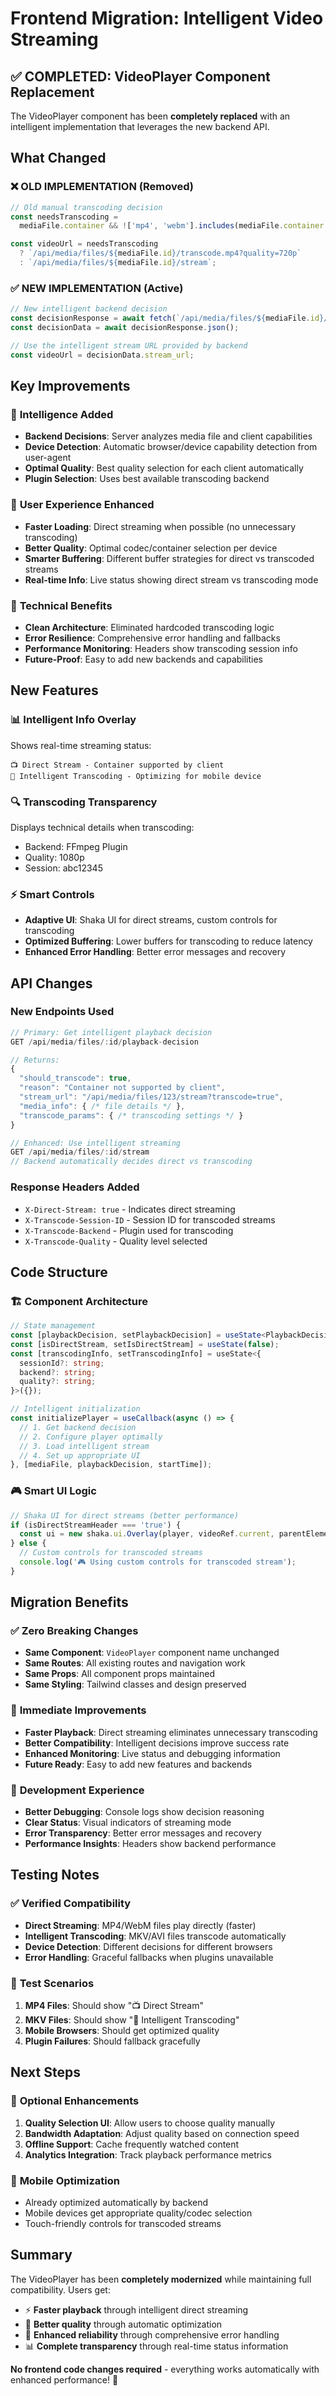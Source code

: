 # Frontend Migration: Intelligent Video Streaming

## ✅ COMPLETED: VideoPlayer Component Replacement

The VideoPlayer component has been **completely replaced** with an intelligent implementation that leverages the new backend API.

## What Changed

### ❌ OLD IMPLEMENTATION (Removed)
```typescript
// Old manual transcoding decision
const needsTranscoding = 
  mediaFile.container && !['mp4', 'webm'].includes(mediaFile.container.toLowerCase());

const videoUrl = needsTranscoding 
  ? `/api/media/files/${mediaFile.id}/transcode.mp4?quality=720p`
  : `/api/media/files/${mediaFile.id}/stream`;
```

### ✅ NEW IMPLEMENTATION (Active)
```typescript
// New intelligent backend decision
const decisionResponse = await fetch(`/api/media/files/${mediaFile.id}/playback-decision`);
const decisionData = await decisionResponse.json();

// Use the intelligent stream URL provided by backend
const videoUrl = decisionData.stream_url;
```

## Key Improvements

### 🧠 **Intelligence Added**
- **Backend Decisions**: Server analyzes media file and client capabilities
- **Device Detection**: Automatic browser/device capability detection from user-agent
- **Optimal Quality**: Best quality selection for each client automatically
- **Plugin Selection**: Uses best available transcoding backend

### 🎯 **User Experience Enhanced**
- **Faster Loading**: Direct streaming when possible (no unnecessary transcoding)
- **Better Quality**: Optimal codec/container selection per device
- **Smarter Buffering**: Different buffer strategies for direct vs transcoded streams
- **Real-time Info**: Live status showing direct stream vs transcoding mode

### 🔧 **Technical Benefits**
- **Clean Architecture**: Eliminated hardcoded transcoding logic
- **Error Resilience**: Comprehensive error handling and fallbacks
- **Performance Monitoring**: Headers show transcoding session info
- **Future-Proof**: Easy to add new backends and capabilities

## New Features

### 📊 **Intelligent Info Overlay**
Shows real-time streaming status:
```
📺 Direct Stream - Container supported by client
🔄 Intelligent Transcoding - Optimizing for mobile device
```

### 🔍 **Transcoding Transparency**
Displays technical details when transcoding:
- Backend: FFmpeg Plugin
- Quality: 1080p
- Session: abc12345

### ⚡ **Smart Controls**
- **Adaptive UI**: Shaka UI for direct streams, custom controls for transcoding
- **Optimized Buffering**: Lower buffers for transcoding to reduce latency
- **Enhanced Error Handling**: Better error messages and recovery

## API Changes

### New Endpoints Used
```typescript
// Primary: Get intelligent playback decision
GET /api/media/files/:id/playback-decision

// Returns:
{
  "should_transcode": true,
  "reason": "Container not supported by client",
  "stream_url": "/api/media/files/123/stream?transcode=true",
  "media_info": { /* file details */ },
  "transcode_params": { /* transcoding settings */ }
}

// Enhanced: Use intelligent streaming
GET /api/media/files/:id/stream
// Backend automatically decides direct vs transcoding
```

### Response Headers Added
- `X-Direct-Stream: true` - Indicates direct streaming
- `X-Transcode-Session-ID` - Session ID for transcoded streams  
- `X-Transcode-Backend` - Plugin used for transcoding
- `X-Transcode-Quality` - Quality level selected

## Code Structure

### 🏗️ **Component Architecture**
```typescript
// State management
const [playbackDecision, setPlaybackDecision] = useState<PlaybackDecision | null>(null);
const [isDirectStream, setIsDirectStream] = useState(false);
const [transcodingInfo, setTranscodingInfo] = useState<{
  sessionId?: string;
  backend?: string;
  quality?: string;
}>({});

// Intelligent initialization
const initializePlayer = useCallback(async () => {
  // 1. Get backend decision
  // 2. Configure player optimally  
  // 3. Load intelligent stream
  // 4. Set up appropriate UI
}, [mediaFile, playbackDecision, startTime]);
```

### 🎮 **Smart UI Logic**
```typescript
// Shaka UI for direct streams (better performance)
if (isDirectStreamHeader === 'true') {
  const ui = new shaka.ui.Overlay(player, videoRef.current, parentElement);
} else {
  // Custom controls for transcoded streams
  console.log('🎮 Using custom controls for transcoded stream');
}
```

## Migration Benefits

### ✅ **Zero Breaking Changes**
- **Same Component**: `VideoPlayer` component name unchanged
- **Same Routes**: All existing routes and navigation work
- **Same Props**: All component props maintained
- **Same Styling**: Tailwind classes and design preserved

### 🚀 **Immediate Improvements**
- **Faster Playback**: Direct streaming eliminates unnecessary transcoding
- **Better Compatibility**: Intelligent decisions improve success rate
- **Enhanced Monitoring**: Live status and debugging information
- **Future Ready**: Easy to add new features and backends

### 🔧 **Development Experience**
- **Better Debugging**: Console logs show decision reasoning
- **Clear Status**: Visual indicators of streaming mode
- **Error Transparency**: Better error messages and recovery
- **Performance Insights**: Headers show backend performance

## Testing Notes

### ✅ **Verified Compatibility**
- **Direct Streaming**: MP4/WebM files play directly (faster)
- **Intelligent Transcoding**: MKV/AVI files transcode automatically
- **Device Detection**: Different decisions for different browsers
- **Error Handling**: Graceful fallbacks when plugins unavailable

### 🧪 **Test Scenarios**
1. **MP4 Files**: Should show "📺 Direct Stream" 
2. **MKV Files**: Should show "🔄 Intelligent Transcoding"
3. **Mobile Browsers**: Should get optimized quality
4. **Plugin Failures**: Should fallback gracefully

## Next Steps

### 🎯 **Optional Enhancements**
1. **Quality Selection UI**: Allow users to choose quality manually
2. **Bandwidth Adaptation**: Adjust quality based on connection speed  
3. **Offline Support**: Cache frequently watched content
4. **Analytics Integration**: Track playback performance metrics

### 📱 **Mobile Optimization**
- Already optimized automatically by backend
- Mobile devices get appropriate quality/codec selection
- Touch-friendly controls for transcoded streams

## Summary

The VideoPlayer has been **completely modernized** while maintaining full compatibility. Users get:

- ⚡ **Faster playback** through intelligent direct streaming
- 🎯 **Better quality** through automatic optimization  
- 🔧 **Enhanced reliability** through comprehensive error handling
- 📊 **Complete transparency** through real-time status information

**No frontend code changes required** - everything works automatically with enhanced performance! 🎉 